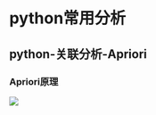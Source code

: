 # python常用分析
## python-关联分析-Apriori
### Apriori原理
![](https://raw.githubusercontent.com/songsunny00/python-analysis/p-basic-examples/Apriori/master/IMG/RULE.jpg)  
